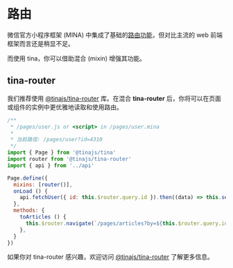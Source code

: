 # 路由
微信官方小程序框架 (MINA) 中集成了基础的[路由功能](https://mp.weixin.qq.com/debug/wxadoc/dev/framework/app-service/route.html)，但对比主流的 web 前端框架而言还是稍显不足。

而使用 tina，你可以借助混合 (mixin) 增强其功能。

## tina-router
我们推荐使用 [@tinajs/tina-router](https://github.com/tinajs/tina-router) 库。在混合 **tina-router** 后，你将可以在页面或组件的实例中更优雅地读取和使用路由。

```javascript
/**
 * /pages/user.js or <script> in /pages/user.mina
 *
 * 当前路径: /pages/user?id=4310
 */
import { Page } from '@tinajs/tina'
import router from '@tinajs/tina-router'
import { api } from '../api'

Page.define({
  mixins: [router()],
  onLoad () {
    api.fetchUser({ id: this.$router.query.id }).then((data) => this.setData(data))
  },
  methods: {
    toArticles () {
      this.$router.navigate(`/pages/articles?by=${this.$router.query.id}`)
    },
  }
})
```

如果你对 tina-router 感兴趣，欢迎访问 [@tinajs/tina-router](https://github.com/tinajs/tina-router) 了解更多信息。
